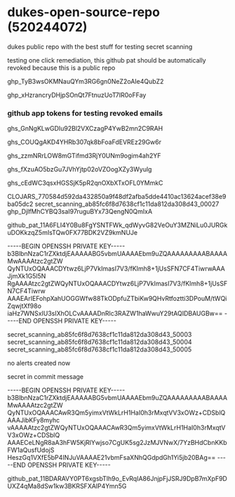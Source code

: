 # dukes-open-source-repo (520244072)

dukes public repo with the best stuff for testing secret scanning

testing one click remediation, this github pat should be automatically revoked because this is a public repo

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

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

### github app tokens for testing revoked emails

ghs_GnNgKLwGDIu92Bl2VXCzagP4YwB2mn2C9RAH

ghs_COUQgAKD4YHRb307qk8bFoaFdEVREz29Gw6r

ghs_zzmNRrLOW8mGTifmd3RjY0UNm9ogim4ah2YF

ghs_fXzuAO5bzGu7JVhYjtp02oVZOogXZy3Wyulg

ghs_cEdWC3qsxHGSSjK5pR2qnOXbXTxOFL0YMmkC

CLOJARS_770584d592da432850a9f48df2afba5dde4410ac13624acef38e9ba05dc2
secret_scanning_ab85fc6f8d7638cf1c11da812da308d43_00027
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

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

-----BEGIN OPENSSH PRIVATE KEY-----
b3BlbnNzaC1rZXktdjEAAAAABG5vbmUAAAAEbm9uZQAAAAAAAAABAAAAMwAAAAtzc2gtZW
QyNTUxOQAAACDYtwz6LjP7VkImasI7V3/fKImh8+1jUsSFN7CF4TiwrwAAAJjmXk1G5l5N
RgAAAAtzc2gtZWQyNTUxOQAAACDYtwz6LjP7VkImasI7V3/fKImh8+1jUsSFN7CF4Tiwrw
AAAEArIEFohpXahUOGGWfw88TkODpfuZTbiKw9QHvRtfoztti3DPouM/tWQiZqwjtXf98o
iaHz7WNSxIU3sIXhOLCvAAAADnRlc3RAZW1haWwuY29tAQIDBAUGBw==
-----END OPENSSH PRIVATE KEY-----

secret_scanning_ab85fc6f8d7638cf1c11da812da308d43_50003
secret_scanning_ab85fc6f8d7638cf1c11da812da308d43_50004
secret_scanning_ab85fc6f8d7638cf1c11da812da308d43_50005

no alerts created now

secret in commit message

-----BEGIN OPENSSH PRIVATE KEY-----
b3BlbnNzaC1rZXktdjEAAAAABG5vbmUAAAAEbm9uZQAAAAAAAAABAAAAMwAAAAtzc2gtZW
QyNTUxOQAAACAwR3Qm5yimxVtWkLrH1HaI0h3rMxqtVV3xOWz+CDSblQAAAJibKFy8myhc
vAAAAAtzc2gtZWQyNTUxOQAAACAwR3Qm5yimxVtWkLrH1HaI0h3rMxqtVV3xOWz+CDSblQ
AAAECeLNgR8aA3hFW5KjRlYwjso7CgUK5sg2JzMJVNwX/7YzBHdCbnKKbFW1aQusfUdojS
HeszGq1VXfE5bP4INJuVAAAAE21vbmFsaXNhQGdpdGh1Yi5jb20BAg==
-----END OPENSSH PRIVATE KEY-----

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
